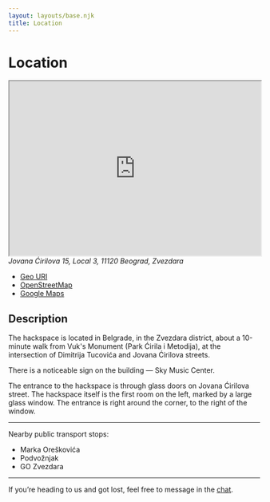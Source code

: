 ```yaml
---
layout: layouts/base.njk
title: Location
---
```


# Location

<iframe
  class="osm-iframe"
  width="100%"
  height="350"
  src="https://www.openstreetmap.org/export/embed.html?bbox=20.413370132446293%2C44.777204776923405%2C20.556707382202152%2C44.83225651845917&amp;layer=transportmap&amp;marker=44.80473721472608%2C20.48503875732422"
></iframe>

<address>
  Jovana Ćirilova 15, Local 3,
  11120 Beograd, Zvezdara
</address>

- <a target="_blank"
    href="geo:44.8047301,20.4850240?z=20">
      Geo URI
  </a>
- <a target="_blank"
    href="https://www.openstreetmap.org/?mlat=44.8047144&amp;mlon=20.4849945#map=20/44.8047139/20.4849945&amp;layers=T">
      OpenStreetMap
  </a>
- <a target="_blank"
    href="https://maps.app.goo.gl/VPFt7zN4ayuqwcQN8">
      Google Maps
  </a>

## Description

The hackspace is located in Belgrade,
in the Zvezdara district,
about a 10-minute walk from Vuk's Monument (Park Ćirila i Metodija),
at the intersection of Dimitrija Tucovića and Jovana Ćirilova streets.

There is a noticeable sign on the building — Sky Music Center.

The entrance to the hackspace is through glass doors on Jovana Ćirilova street.
The hackspace itself is the first room on the left,
marked by a large glass window.
The entrance is right around the corner, to the right of the window.

---

Nearby public transport stops:
- Marka Oreškovića
- Podvožnjak
- GO Zvezdara

---

If you’re heading to us and got lost,
feel free to message in the
<a target="_blank" href="{{ config.links.chat }}">chat</a>.
